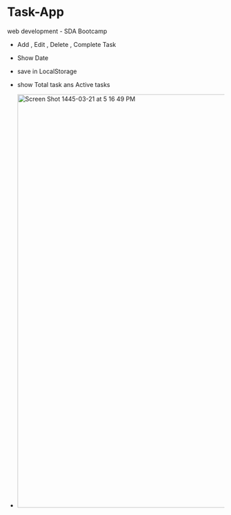  
# Task-App
web development - SDA Bootcamp 

- Add , Edit , Delete  , Complete Task
- Show Date
- save in LocalStorage
- show Total task ans Active tasks

- <img width="958" alt="Screen Shot 1445-03-21 at 5 16 49 PM" src="https://github.com/mrwa94/Task-App/assets/90597166/33ba3817-f1e3-4fa8-a0c6-c7cbc97a7af8">


